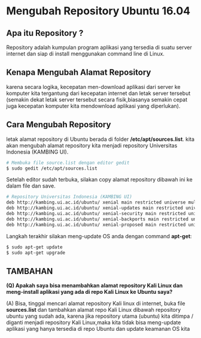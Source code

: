 # Mengubah Repository Ubuntu 16.04

## Apa itu Repository  ?
Repository adalah kumpulan program aplikasi yang tersedia di suatu server internet dan siap di install menggunakan command line di Linux.

## Kenapa Mengubah  Alamat  Repository
karena secara logika, kecepatan men-download aplikasi dari server ke komputer kita tergantung dari kecepatan internet dan letak server tersebut (semakin dekat letak server tersebut secara fisik,biasanya semakin cepat juga kecepatan komputer kita mendownload aplikasi yang diperlukan).

## Cara Mengubah Repository
letak alamat repository di Ubuntu berada di folder **/etc/apt/sources.list**.
kita akan mengubah alamat repository kita menjadi repository Universitas Indonesia (KAMBING UI).

```bash
# Membuka file source.list dengan editor gedit
$ sudo gedit /etc/apt/sources.list 
```
Setelah editor sudah terbuka, silakan copy alamat repository dibawah ini ke dalam file dan save.
```bash
# Repository Universitas Indonesia (KAMBING UI)
deb http://kambing.ui.ac.id/ubuntu/ xenial main restricted universe multiverse
deb http://kambing.ui.ac.id/ubuntu/ xenial-updates main restricted universe multiverse
deb http://kambing.ui.ac.id/ubuntu/ xenial-security main restricted universe multiverse
deb http://kambing.ui.ac.id/ubuntu/ xenial-backports main restricted universe multiverse
deb http://kambing.ui.ac.id/ubuntu/ xenial-proposed main restricted universe multiverse
```
Langkah terakhir silakan meng-update OS anda dengan command **apt-get**:
```bash
$ sudo apt-get update
$ sudo apt-get upgrade
```

## TAMBAHAN
**(Q) Apakah saya bisa menambahkan alamat repository Kali Linux dan meng-install aplikasi yang ada di repo Kali Linux ke Ubuntu saya?**

(A) Bisa, tinggal mencari alamat repository Kali linux di internet, buka file __sources.list__ dan tambahkan alamat repo Kali Linux dibawah repository ubuntu yang sudah ada, karena jika repository utama (ubuntu) kita ditimpa / diganti menjadi repository Kali Linux,maka kita tidak bisa meng-update aplikasi yang hanya tersedia di repo Ubuntu dan update keamanan OS kita

